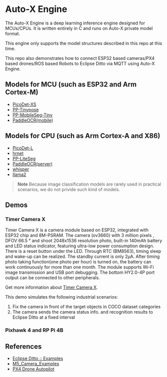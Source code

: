 # Auto-X Engine

The Auto-X Engine is a deep learning inference engine designed for MCUs/CPUs. It is written entirely in C and runs on Auto-X private model format.

This engine only supports the model structures described in this repo at this time.

This repo also demonstrates how to connect ESP32 based cameras/PX4 based drones/ROS based Robots to Eclipse Ditto via MQTT using Auto-X Engine.

## Models for MCU (such as ESP32 and Arm Cortex-M)

- [PicoDet-XS](https://github.com/PaddlePaddle/PaddleDetection/tree/release/2.7/configs/picodet)
- [PP-Tinypose](https://github.com/PaddlePaddle/PaddleDetection/tree/release/2.7/configs/keypoint/tiny_pose)
- [PP-MobileSeg-Tiny](https://github.com/PaddlePaddle/PaddleSeg/tree/release/2.9/configs/pp_mobileseg)
- [PaddleOCR(mobile)](https://github.com/PaddlePaddle/PaddleOCR/blob/main/doc/doc_en/models_list_en.md)

## Models for CPU (such as Arm Cortex-A and X86)

- [PicoDet-L](https://github.com/PaddlePaddle/PaddleDetection/tree/release/2.7/configs/picodet)
- [hrnet](https://github.com/PaddlePaddle/PaddleDetection/tree/release/2.7/configs/keypoint/hrnet)
- [PP-LiteSeg](https://github.com/PaddlePaddle/PaddleSeg/tree/release/2.9/configs/pp_liteseg)
- [PaddleOCR(server)](https://github.com/PaddlePaddle/PaddleOCR/blob/main/doc/doc_en/models_list_en.md)
- [whisper](https://github.com/ggerganov/whisper.cpp)
- [llama2](https://github.com/karpathy/llama2.c)

> **Note** Because image classification models are rarely used in practical scenarios, we do not privide such kind of models.

## Demos

### Timer Camera X

Timer Camera X is a camera module based on ESP32, integrated with ESP32 chip and 8M-PSRAM. The camera (ov3660) with 3 million pixels , DFOV 66.5 ° and shoot 2048x1536 resolution photo, built-in 140mAh battery and LED status indicator, featuring ultra-low power consumption design. There is a reset button under the LED. Through RTC (BM8563), timing sleep and wake-up can be realized. The standby current is only 2μA. After timing photo taking function(one photo per hour) is turned on, the battery can work continuously for more than one month. The module supports Wi-Fi image transmission and USB port debugging. The bottom HY2.0-4P port output can be connected to other peripherals.

Get more information about [Timer Camera X](https://docs.m5stack.com/en/unit/timercam_x).

This demo simulates the following industrial scenarios:
1. Fix the camera in front of the target objects in COCO dataset categories
2. The camera sends the camera status info. and recognition results to Eclipse Ditto at a fixed interval

###  Pixhawk 4 and RP Pi 4B


## References

- [Eclipse Ditto :: Examples](https://github.com/eclipse-ditto/ditto-examples)
- [M5_Camera_Examples](https://github.com/m5stack/M5_Camera_Examples)
- [PX4 Drone Autopilot](https://github.com/PX4/PX4-Autopilot)